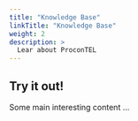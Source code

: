 ```yaml
---
title: "Knowledge Base"
linkTitle: "Knowledge Base"
weight: 2
description: >
  Lear about ProconTEL
---
```


## Try it out!

Some main interesting content ...

